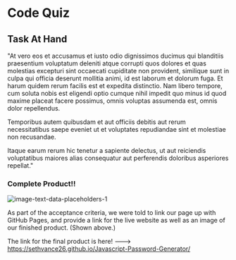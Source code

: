 # Code Quiz

## Task At Hand

"At vero eos et accusamus et iusto odio dignissimos ducimus qui blanditiis praesentium voluptatum deleniti atque corrupti quos dolores et quas molestias excepturi sint occaecati cupiditate non provident, similique sunt in culpa qui officia deserunt mollitia animi, id est laborum et dolorum fuga. 
Et harum quidem rerum facilis est et expedita distinctio. Nam libero tempore, cum soluta nobis est eligendi optio cumque nihil impedit quo minus id quod maxime placeat facere possimus, omnis voluptas assumenda est, omnis dolor repellendus. 

Temporibus autem quibusdam et aut officiis debitis aut rerum necessitatibus saepe eveniet ut et voluptates repudiandae sint et molestiae non recusandae. 

Itaque earum rerum hic tenetur a sapiente delectus, ut aut reiciendis voluptatibus maiores alias consequatur aut perferendis doloribus asperiores repellat."


### Complete Product!!

![image-text-data-placeholders-1](https://user-images.githubusercontent.com/76290048/111211604-fa92fd80-85a4-11eb-92ab-cdcc87b0a361.jpg)



As part of the acceptance criteria, we were told to link our page up with GitHub Pages, and provide a link for the live website as well as an image of our finished product. (Shown above.)

The link for the final product is here! ---> https://sethvance26.github.io/Javascript-Password-Generator/
